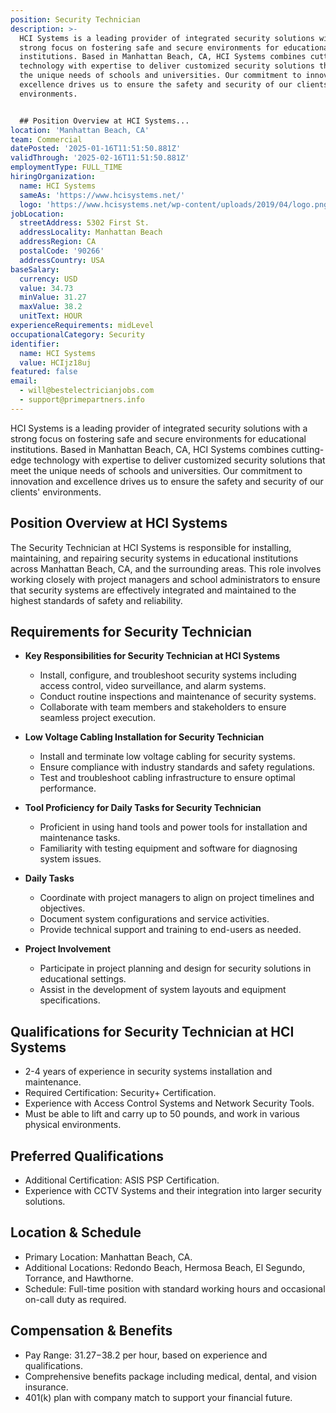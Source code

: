 ```yaml
---
position: Security Technician
description: >-
  HCI Systems is a leading provider of integrated security solutions with a
  strong focus on fostering safe and secure environments for educational
  institutions. Based in Manhattan Beach, CA, HCI Systems combines cutting-edge
  technology with expertise to deliver customized security solutions that meet
  the unique needs of schools and universities. Our commitment to innovation and
  excellence drives us to ensure the safety and security of our clients'
  environments.


  ## Position Overview at HCI Systems...
location: 'Manhattan Beach, CA'
team: Commercial
datePosted: '2025-01-16T11:51:50.881Z'
validThrough: '2025-02-16T11:51:50.881Z'
employmentType: FULL_TIME
hiringOrganization:
  name: HCI Systems
  sameAs: 'https://www.hcisystems.net/'
  logo: 'https://www.hcisystems.net/wp-content/uploads/2019/04/logo.png'
jobLocation:
  streetAddress: 5302 First St.
  addressLocality: Manhattan Beach
  addressRegion: CA
  postalCode: '90266'
  addressCountry: USA
baseSalary:
  currency: USD
  value: 34.73
  minValue: 31.27
  maxValue: 38.2
  unitText: HOUR
experienceRequirements: midLevel
occupationalCategory: Security
identifier:
  name: HCI Systems
  value: HCIjz18uj
featured: false
email:
  - will@bestelectricianjobs.com
  - support@primepartners.info
---
```




HCI Systems is a leading provider of integrated security solutions with a strong focus on fostering safe and secure environments for educational institutions. Based in Manhattan Beach, CA, HCI Systems combines cutting-edge technology with expertise to deliver customized security solutions that meet the unique needs of schools and universities. Our commitment to innovation and excellence drives us to ensure the safety and security of our clients' environments.

## Position Overview at HCI Systems
The Security Technician at HCI Systems is responsible for installing, maintaining, and repairing security systems in educational institutions across Manhattan Beach, CA, and the surrounding areas. This role involves working closely with project managers and school administrators to ensure that security systems are effectively integrated and maintained to the highest standards of safety and reliability.

## Requirements for Security Technician

- **Key Responsibilities for Security Technician at HCI Systems**
  - Install, configure, and troubleshoot security systems including access control, video surveillance, and alarm systems.
  - Conduct routine inspections and maintenance of security systems.
  - Collaborate with team members and stakeholders to ensure seamless project execution.

- **Low Voltage Cabling Installation for Security Technician**
  - Install and terminate low voltage cabling for security systems.
  - Ensure compliance with industry standards and safety regulations.
  - Test and troubleshoot cabling infrastructure to ensure optimal performance.

- **Tool Proficiency for Daily Tasks for Security Technician**
  - Proficient in using hand tools and power tools for installation and maintenance tasks.
  - Familiarity with testing equipment and software for diagnosing system issues.

- **Daily Tasks**
  - Coordinate with project managers to align on project timelines and objectives.
  - Document system configurations and service activities.
  - Provide technical support and training to end-users as needed.

- **Project Involvement**
  - Participate in project planning and design for security solutions in educational settings.
  - Assist in the development of system layouts and equipment specifications.

## Qualifications for Security Technician at HCI Systems

- 2-4 years of experience in security systems installation and maintenance.
- Required Certification: Security+ Certification.
- Experience with Access Control Systems and Network Security Tools.
- Must be able to lift and carry up to 50 pounds, and work in various physical environments.

## Preferred Qualifications

- Additional Certification: ASIS PSP Certification.
- Experience with CCTV Systems and their integration into larger security solutions.

## Location & Schedule

- Primary Location: Manhattan Beach, CA.
- Additional Locations: Redondo Beach, Hermosa Beach, El Segundo, Torrance, and Hawthorne.
- Schedule: Full-time position with standard working hours and occasional on-call duty as required.

## Compensation & Benefits

- Pay Range: $31.27-$38.2 per hour, based on experience and qualifications.
- Comprehensive benefits package including medical, dental, and vision insurance.
- 401(k) plan with company match to support your financial future.
